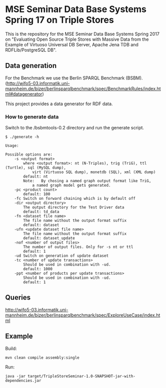 # MSE Seminar Data Base Systems Spring 17 on Triple Stores
This is the repository for the MSE Seminar Data Base Systems Spring 2017 on "Evaluating Open Source Triple Stores with Massive Data from the Example of Virtuoso Universal DB Server, Apache Jena TDB and RDFLib/PostgreSQL DB".

## Data generation
For the Benchmark we use the Berlin SPARQL Benchmark (BSBM). (http://wifo5-03.informatik.uni-mannheim.de/bizer/berlinsparqlbenchmark/spec/BenchmarkRules/index.html#datagenerator)

This project provides a data generator for RDF data.

### How to generate data
Switch to the /bsbmtools-0.2 directory and run the generate script.

```
$ ./generate -h

Usage:

Possible options are:
	-s <output format>
		where <output format>: nt (N-Triples), trig (TriG), ttl (Turtle), sql (MySQL dump),
			virt (Virtuoso SQL dump), monetdb (SQL), xml (XML dump)
		default: nt
		Note:	By chosing a named graph output format like TriG,
			a named graph model gets generated.
	-pc <product count>
		default: 100
	-fc	Switch on forward chaining which is by default off
	-dir <output directory>
		The output directory for the Test Driver data
		default: td_data
	-fn <dataset file name>
		The file name without the output format suffix
		default: dataset
	-ufn <update dataset file name>
		The file name without the output format suffix
		default: dataset_update
	-nof <number of output files>
		The number of output files. Only for -s nt or ttl
		default: 1
	-ud Switch on generation of update dataset
	-tc <number of update transactions>
		Should be used in combination with -ud.
		default: 1000
	-ppt <number of products per update transactions>
		Should be used in combination with -ud.
		default: 1

```

## Queries
http://wifo5-03.informatik.uni-mannheim.de/bizer/berlinsparqlbenchmark/spec/ExploreUseCase/index.html


## Example
Build:
```
mvn clean compile assembly:single
```

Run:
```
java -jar target/TripleStoreSeminar-1.0-SNAPSHOT-jar-with-dependencies.jar 
```
